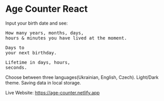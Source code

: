 # Age Counter React

 Input your birth date and see:
    <pre>How many years, months, days, hours & minutes you have lived at the moment.</pre>
    <pre>Days to your next birthday.</pre>
    <pre>Lifetime in days, hours, seconds.</pre>
    
   Choose between three languages(Ukrainian, English, Czech).
   Light/Dark theme.
   Saving data in local storage.


Live Website: 
https://age-counter.netlify.app

